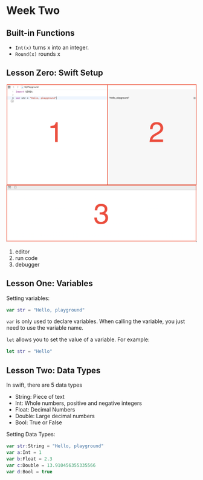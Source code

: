 # Week Two
## Built-in Functions
* `Int(x)` turns x into an integer.
* `Round(x)` rounds x

## Lesson Zero: Swift Setup
![Swift Setup](../images/swift_setup.png)

1. editor
2. run code 
3. debugger

## Lesson One: Variables
Setting variables:
```swift
var str = "Hello, playground"
```
`var` is only used to declare variables. When calling the variable, you just need to use the variable name.

`let` allows you to set the value of a variable. For example:

```swift
let str = "Hello"
```
## Lesson Two: Data Types
In swift, there are 5 data types
* String: Piece of text
* Int: Whole numbers, positive and negative integers
* Float: Decimal Numbers
* Double: Large decimal numbers
* Bool: True or False

Setting Data Types:
```swift
var str:String = "Hello, playground" 
var a:Int = 1
var b:Float = 2.3
var c:Double = 13.910456355335566
var d:Bool = true
```
